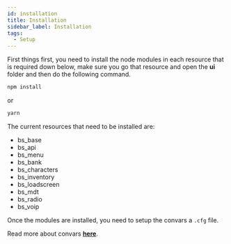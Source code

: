 ```yaml
---
id: installation
title: Installation
sidebar_label: Installation
tags: 
  - Setup
---
```


First things first, you need to install the node modules in each resource that is required down below, make sure you go that resource and open the **ui** folder and then do the following command.

```bash
npm install
```
or
```bash
yarn
```

The current resources that need to be installed are:
 
- bs_base
- bs_api
- bs_menu
- bs_bank
- bs_characters
- bs_inventory
- bs_loadscreen
- bs_mdt
- bs_radio
- bs_voip

Once the modules are installed, you need to setup the convars a `.cfg` file.

Read more about convars [**here**](convars.md).

